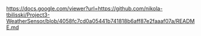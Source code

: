 https://docs.google.com/viewer?url=https://github.com/nikola-tbilisski/Project3-WeatherSensor/blob/4058fc7cd0a05441b741818b6aff87e2faaaf07a/README.md
